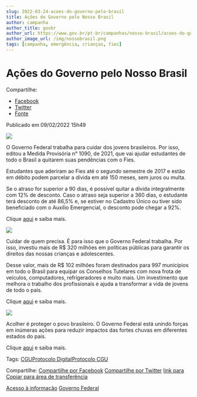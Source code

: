 ```yaml
---
slug: 2022-03-24-acoes-do-governo-pelo-brasil
title: Ações do Governo pelo Nosso Brasil
author: campanha
author_title: govbr
author_url: https://www.gov.br/pt-br/campanhas/nosso-brasil/acoes-do-governo-pelo-nosso-brasil/acoes-do-governo-pelo-nosso-brasil
author_image_url: /img/nossobrasil.png
tags: [campanha, emergência, crianças, fies]
---
```


# Ações do Governo pelo Nosso Brasil

Compartilhe: 
 - [Facebook](http://www.facebook.com/sharer.php?u=https://www.gov.br/pt-br/campanhas/nosso-brasil/acoes-do-governo-pelo-nosso-brasil/acoes-do-governo-pelo-nosso-brasil "Facebook") 
 - [Twitter](https://twitter.com/share?text=A%C3%A7%C3%B5es%20do%20Governo%20pelo%20Nosso%20Brasil&url=https://www.gov.br/resolveuid/e3007179f93246d08c7b0ad51eee2a15 "Twitter") 
 - [Fonte](https://www.gov.br/pt-br/campanhas/nosso-brasil/acoes-do-governo-pelo-nosso-brasil/acoes-do-governo-pelo-nosso-brasil "Copiar para área de transferência")

Publicado em 09/02/2022 15h49

![ ](https://www.gov.br/pt-br/campanhas/nosso-brasil/acoes-do-governo-pelo-nosso-brasil/3banner_fies_1152x80.png)

O Governo Federal trabalha para cuidar dos jovens brasileiros. Por isso, editou a Medida Provisória n° 1090, de 2021, que vai ajudar estudantes de todo o Brasil a quitarem suas pendências com o Fies.

Estudantes que aderiram ao Fies até o segundo semestre de 2017 e estão em débito podem parcelar a dívida em até 150 meses, sem juros ou multa.

Se o atraso for superior a 90 dias, é possível quitar a dívida integralmente com 12% de desconto. Caso o atraso seja superior a 360 dias, o estudante terá desconto de até 86,5% e, se estiver no Cadastro Único ou tiver sido beneficiado com o Auxílio Emergencial, o desconto pode chegar a 92%.

Clique [aqui](https://www.gov.br/pt-br/noticias/educacao-e-pesquisa/2022/01/governo-cria-condicoes-diferenciadas-para-renegociacao-de-dividas-do-fies) e saiba mais.

![ ](https://www.gov.br/pt-br/campanhas/nosso-brasil/acoes-do-governo-pelo-nosso-brasil/4banner_direitoscriancasadolescentes_1152x80.png)

Cuidar de quem precisa. É para isso que o Governo Federal trabalha. Por isso, investiu mais de R$ 320 milhões em políticas públicas para garantir os direitos das nossas crianças e adolescentes.

Desse valor, mais de R$ 102 milhões foram destinados para 997 municípios em todo o Brasil para equipar os Conselhos Tutelares com nova frota de veículos, computadores, refrigeradores e muito mais. Um investimento que melhora o trabalho dos profissionais e ajuda a transformar a vida de jovens de todo o país.

Clique [aqui](https://www.gov.br/mdh/pt-br/navegue-por-temas/crianca-e-adolescente) e saiba mais.

![ ](https://www.gov.br/pt-br/campanhas/nosso-brasil/acoes-do-governo-pelo-nosso-brasil/5banner_situacoescalamidade_1152x80.png)

Acolher é proteger o povo brasileiro. O Governo Federal está unindo forças em inúmeras ações para reduzir impactos das fortes chuvas em diferentes estados do país.

Clique [aqui](https://www.gov.br/pt-br/noticias/assistencia-social/2022/02/presidente-jair-bolsonaro-sobrevoa-municipios-de-sao-paulo-atingidos-por-fortes-chuvas) e saiba mais.

Tags: [CGU](https://www.gov.br/pt-br/@@search?Subject%3Alist=CGU)[Protocolo Digital](https://www.gov.br/pt-br/@@search?Subject%3Alist=Protocolo%20Digital)[Protocolo CGU](https://www.gov.br/pt-br/@@search?Subject%3Alist=Protocolo%20CGU)

Compartilhe: [Compartilhe por Facebook](http://www.facebook.com/sharer.php?u=https://www.gov.br/pt-br/campanhas/nosso-brasil/acoes-do-governo-pelo-nosso-brasil/acoes-do-governo-pelo-nosso-brasil "Facebook") [Compartilhe por Twitter](https://twitter.com/share?text=A%C3%A7%C3%B5es%20do%20Governo%20pelo%20Nosso%20Brasil&url=https://www.gov.br/resolveuid/e3007179f93246d08c7b0ad51eee2a15 "Twitter") [link para Copiar para área de transferência](https://www.gov.br/pt-br/campanhas/nosso-brasil/acoes-do-governo-pelo-nosso-brasil/acoes-do-governo-pelo-nosso-brasil "Copiar para área de transferência")

[Acesso à informação](http://www.acessoainformacao.gov.br/)
[Governo Federal](http://www.brasil.gov.br/)

